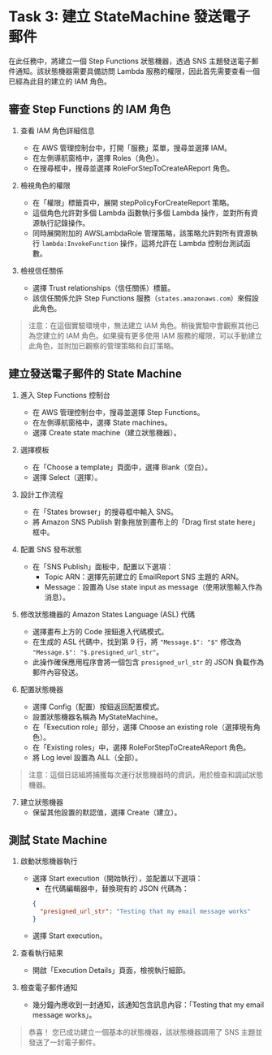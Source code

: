 # Task 3: 建立 StateMachine 發送電子郵件

在此任務中，將建立一個 Step Functions 狀態機器，透過 SNS 主題發送電子郵件通知。該狀態機器需要具備訪問 Lambda 服務的權限，因此首先需要查看一個已經為此目的建立的 IAM 角色。

## 審查 Step Functions 的 IAM 角色
1. 查看 IAM 角色詳細信息
   - 在 AWS 管理控制台中，打開「服務」菜單，搜尋並選擇 IAM。
   - 在左側導航窗格中，選擇 Roles（角色）。
   - 在搜尋框中，搜尋並選擇 RoleForStepToCreateAReport 角色。
   
2. 檢視角色的權限
   - 在「權限」標籤頁中，展開 stepPolicyForCreateReport 策略。
   - 這個角色允許對多個 Lambda 函數執行多個 Lambda 操作，並對所有資源執行記錄操作。
   - 同時展開附加的 AWSLambdaRole 管理策略，該策略允許對所有資源執行 `lambda:InvokeFunction` 操作，這將允許在 Lambda 控制台測試函數。
   
3. 檢視信任關係
   - 選擇 Trust relationships（信任關係）標籤。
   - 該信任關係允許 Step Functions 服務（`states.amazonaws.com`）來假設此角色。

> 注意：在這個實驗環境中，無法建立 IAM 角色。稍後實驗中會觀察其他已為您建立的 IAM 角色。如果擁有更多使用 IAM 服務的權限，可以手動建立此角色，並附加已觀察的管理策略和自訂策略。

## 建立發送電子郵件的 State Machine
1. 進入 Step Functions 控制台
   - 在 AWS 管理控制台中，搜尋並選擇 Step Functions。
   - 在左側導航窗格中，選擇 State machines。
   - 選擇 Create state machine（建立狀態機器）。

2. 選擇模板
   - 在「Choose a template」頁面中，選擇 Blank（空白）。
   - 選擇 Select（選擇）。

3. 設計工作流程
   - 在「States browser」的搜尋框中輸入 SNS。
   - 將 Amazon SNS Publish 對象拖放到畫布上的「Drag first state here」框中。

4. 配置 SNS 發布狀態
   - 在「SNS Publish」面板中，配置以下選項：
     - Topic ARN：選擇先前建立的 EmailReport SNS 主題的 ARN。
     - Message：設置為 Use state input as message（使用狀態輸入作為消息）。

5. 修改狀態機器的 Amazon States Language (ASL) 代碼
   - 選擇畫布上方的 Code 按鈕進入代碼模式。
   - 在生成的 ASL 代碼中，找到第 9 行，將 `"Message.$": "$"` 修改為 `"Message.$": "$.presigned_url_str"`。
   - 此操作確保應用程序會將一個包含 `presigned_url_str` 的 JSON 負載作為郵件內容發送。

6. 配置狀態機器
   - 選擇 Config（配置）按鈕返回配置模式。
   - 設置狀態機器名稱為 MyStateMachine。
   - 在「Execution role」部分，選擇 Choose an existing role（選擇現有角色）。
   - 在「Existing roles」中，選擇 RoleForStepToCreateAReport 角色。
   - 將 Log level 設置為 ALL（全部）。

> 注意：這個日誌組將捕獲每次運行狀態機器時的資訊，用於檢查和調試狀態機器。

7. 建立狀態機器
   - 保留其他設置的默認值，選擇 Create（建立）。

## 測試 State Machine
1. 啟動狀態機器執行
   - 選擇 Start execution（開始執行），並配置以下選項：
     - 在代碼編輯器中，替換現有的 JSON 代碼為：
     ```json
     {
       "presigned_url_str": "Testing that my email message works"
     }
     ```
   - 選擇 Start execution。

2. 查看執行結果
   - 開啟「Execution Details」頁面，檢視執行細節。

3. 檢查電子郵件通知
   - 幾分鐘內應收到一封通知，該通知包含訊息內容：「Testing that my email message works」。

> 恭喜！ 您已成功建立一個基本的狀態機器，該狀態機器調用了 SNS 主題並發送了一封電子郵件。
